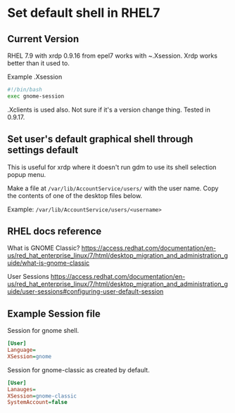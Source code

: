 # Set default shell in RHEL7

## Current Version

RHEL 7.9 with xrdp 0.9.16 from epel7 works with ~.Xsession. Xrdp works better than it used to.

Example .Xsession

```bash
#!/bin/bash
exec gnome-session
```

.Xclients is used also. Not sure if it's a version change thing. Tested in 0.9.17.

## Set user's default graphical shell through settings default

This is useful for xrdp where it doesn't run gdm to use its shell selection popup menu.

Make a file at `/var/lib/AccountService/users/` with the user name. Copy the contents of one of the desktop files below.

Example: `/var/lib/AccountService/users/<username>`

## RHEL docs reference

What is GNOME Classic?
https://access.redhat.com/documentation/en-us/red_hat_enterprise_linux/7/html/desktop_migration_and_administration_guide/what-is-gnome-classic

User Sessions
https://access.redhat.com/documentation/en-us/red_hat_enterprise_linux/7/html/desktop_migration_and_administration_guide/user-sessions#configuring-user-default-session

## Example Session file

Session for gnome shell.

```ini
[User]
Language=
XSession=gnome
```

Session for gnome-classic as created by default.

```ini
[User]
Lanauges=
XSession=gnome-classic
SystemAccount=false
```
